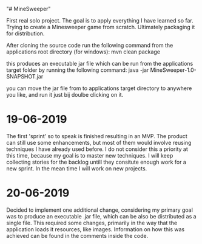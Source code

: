 "# MineSweeper"

First real solo project.
The goal is to apply everything I have learned so far.
Trying to create a Minesweeper game from scratch.
Ultimately packaging it for distribution.

After cloning the source code run the following command from the applications root directory (for windows):
mvn clean package

this produces an executable jar file which can be run from the applications target folder by running the following command: 
java -jar MineSweeper-1.0-SNAPSHOT.jar

you can move the jar file from to applications target directory to anywhere you like, and run it just bij doulbe clicking on it.


# 19-06-2019
The first 'sprint' so to speak is finished resulting in an MVP.
The product can still use some enhancements, but most of them would involve reusing techniques I have already used before.
I do not consider this a priority at this time, because my goal is to master new techniques. 
I will keep collecting stories for the backlog untill they consitute enough work for a new sprint.
In the mean time I will work on new projects.

# 20-06-2019
Decided to implement one additional change, considering my primary goal was to produce an executable .jar file, which can be also be distributed as a single file. This required some changes, primarily in the way that the application loads it resources, like images.
Information on how this was achieved can be found in the comments inside the code.
